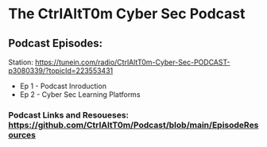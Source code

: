 # The CtrlAltT0m Cyber Sec Podcast

## Podcast Episodes:

Station: https://tunein.com/radio/CtrlAltT0m-Cyber-Sec-PODCAST-p3080339/?topicId=223553431

- Ep 1 - Podcast Inroduction
- Ep 2 - Cyber Sec Learning Platforms

### Podcast Links and Resoueses: https://github.com/CtrlAltT0m/Podcast/blob/main/EpisodeResources
